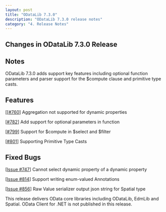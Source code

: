 ```yaml
---
layout: post
title: "ODataLib 7.3.0"
description: "ODataLib 7.3.0 release notes"
category: "4. Release Notes"
---
```


## Changes in ODataLib 7.3.0 Release ##

## Notes ##

ODataLib 7.3.0 adds support key features including optional function parameters and parser support for the $compute clause and primitive type casts. 

## Features ##

[[[#760](https://github.com/OData/odata.net/issues/760)] Aggregation not supported for dynamic properties

[[#782](https://github.com/OData/odata.net/issues/782)] Add support for optional parameters in function

[[#799](https://github.com/OData/odata.net/issues/799)] Support for $compute in $select and $filter

[[#801](https://github.com/OData/odata.net/issues/801)] Supporting Primitive Type Casts

## Fixed Bugs ##

[[Issue #747](https://github.com/OData/odata.net/issues/747)] Cannot select dynamic property of a dynamic property 

[[Issue #814](https://github.com/OData/odata.net/issues/814)] Support writing enum-valued Annotations

[[Issue #856](https://github.com/OData/odata.net/issues/856)] Raw Value serializer output json string for Spatial type


This release delivers OData core libraries including ODataLib, EdmLib and Spatial. OData Client for .NET is not published in this release.
